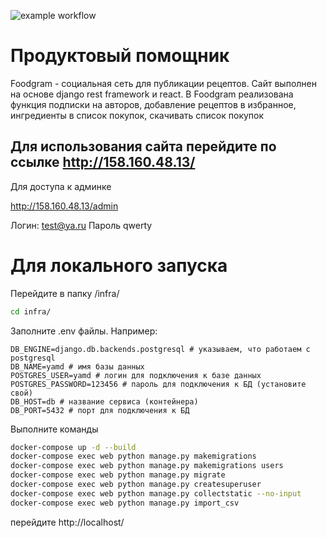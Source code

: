 ![example workflow](https://github.com/artymons/foodgram-project-react/actions/workflows/yamdb_workflow.yml/badge.svg)

# Продуктовый помощник

Foodgram - социальная сеть для публикации рецептов. Сайт выполнен на основе django rest framework и react. В Foodgram реализована функция подписки на авторов, добавление рецептов в избранное, ингредиенты в список покупок, скачивать список покупок

## Для использования сайта перейдите по ссылке http://158.160.48.13/
Для доступа к админке

http://158.160.48.13/admin

Логин: test@ya.ru
Пароль qwerty

# Для локального запуска


Перейдите в папку /infra/

```bash
cd infra/
```

Заполните .env файлы. Например:

```
DB_ENGINE=django.db.backends.postgresql # указываем, что работаем с postgresql
DB_NAME=yamd # имя базы данных
POSTGRES_USER=yamd # логин для подключения к базе данных
POSTGRES_PASSWORD=123456 # пароль для подключения к БД (установите свой)
DB_HOST=db # название сервиса (контейнера)
DB_PORT=5432 # порт для подключения к БД
```


Выполните команды

```bash
docker-compose up -d --build
docker-compose exec web python manage.py makemigrations
docker-compose exec web python manage.py makemigrations users
docker-compose exec web python manage.py migrate
docker-compose exec web python manage.py createsuperuser
docker-compose exec web python manage.py collectstatic --no-input
docker-compose exec web python manage.py import_csv
```

перейдите http://localhost/